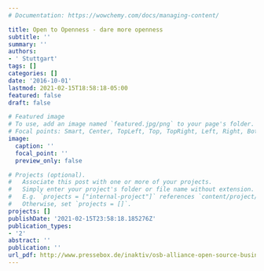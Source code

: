 ```yaml
---
# Documentation: https://wowchemy.com/docs/managing-content/

title: Open to Openness - dare more openness
subtitle: ''
summary: ''
authors:
- ' Stuttgart'
tags: []
categories: []
date: '2016-10-01'
lastmod: 2021-02-15T18:58:18-05:00
featured: false
draft: false

# Featured image
# To use, add an image named `featured.jpg/png` to your page's folder.
# Focal points: Smart, Center, TopLeft, Top, TopRight, Left, Right, BottomLeft, Bottom, BottomRight.
image:
  caption: ''
  focal_point: ''
  preview_only: false

# Projects (optional).
#   Associate this post with one or more of your projects.
#   Simply enter your project's folder or file name without extension.
#   E.g. `projects = ["internal-project"]` references `content/project/deep-learning/index.md`.
#   Otherwise, set `projects = []`.
projects: []
publishDate: '2021-02-15T23:58:18.185276Z'
publication_types:
- '2'
abstract: ''
publication: ''
url_pdf: http://www.pressebox.de/inaktiv/osb-alliance-open-source-business-alliance-ev/Open-to-Openness-Mehr-Offenheit-wagen/boxid/822238
---
```

